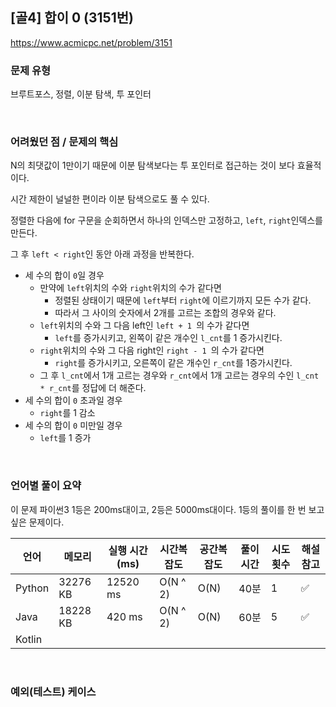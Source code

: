 ## [골4] 합이 0 (3151번)

https://www.acmicpc.net/problem/3151

### 문제 유형

브루트포스, 정렬, 이분 탐색, 투 포인터

<br>

### 어려웠던 점 / 문제의 핵심

N의 최댓값이 1만이기 때문에 이분 탐색보다는 투 포인터로 접근하는 것이 보다 효율적이다.

시간 제한이 널널한 편이라 이분 탐색으로도 풀 수 있다.

정렬한 다음에 for 구문을 순회하면서 하나의 인덱스만 고정하고, `left`, `right`인덱스를 만든다.

그 후 `left < right`인 동안 아래 과정을 반복한다.

- 세 수의 합이 `0`일 경우
  - 만약에 `left`위치의 수와 `right`위치의 수가 같다면
    - 정렬된 상태이기 때문에 `left`부터 `right`에 이르기까지 모든 수가 같다.
    - 따라서 그 사이의 숫자에서 2개를 고르는 조합의 경우와 같다.
  - `left`위치의 수와 그 다음 left인 `left + 1 `의 수가 같다면
    - `left`를 증가시키고, 왼쪽이 같은 개수인 `l_cnt`를 1 증가시킨다.
  - `right`위치의 수와 그 다음 right인 `right - 1 `의 수가 같다면
    - `right`를 증가시키고, 오른쪽이 같은 개수인 `r_cnt`를 1증가시킨다.
  - 그 후 `l_cnt`에서 1개 고르는 경우와 `r_cnt`에서 1개 고르는 경우의 수인 `l_cnt * r_cnt`를 정답에 더 해준다.
- 세 수의 합이 `0` 초과일 경우
  - `right`를 1 감소
- 세 수의 합이 `0` 미만일 경우
  - `left`를 1 증가

<br>

### 언어별 풀이 요약

이 문제 파이썬3 1등은 200ms대이고, 2등은 5000ms대이다. 1등의 풀이를 한 번 보고 싶은 문제이다.

| 언어   | 메모리   | 실행 시간(ms) | 시간복잡도 | 공간복잡도 | 풀이 시간 | 시도 횟수 | 해설 참고          |
| ------ | -------- | ------------- | ---------- | ---------- | --------- | --------- | ------------------ |
| Python | 32276 KB | 12520 ms      | O(N ^ 2)   | O(N)       | 40분      | 1         | :white_check_mark: |
| Java   | 18228 KB | 420 ms        | O(N ^ 2)   | O(N)       | 60분      | 5         | :white_check_mark: |
| Kotlin |          |               |            |            |           |           |                    |

<br>

### 예외(테스트) 케이스

```
```

